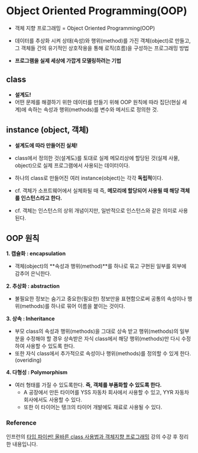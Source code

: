 # Object Oriented Programming(OOP) 
- 객체 지향 프로그래밍 = Object Oriented Programming(OOP) 
- 데이터를 추상화 시켜 상태(속성)와 행위(method)를 가진 객체(object)로 만들고, 그 객체들 간의 유기적인 상호작용을 통해 로직(흐름)을 구성하는 프로그래밍 방법

- **프로그램을 실제 세상에 가깝게 모델링하려는 기법**

## class
- **설계도!**
- 어떤 문제를 해결하기 위한 데이터를 만들기 위해  OOP 원칙에 따라 집단(현실 세계)에 속하는 속성과 행위(methods)를 변수와 메서드로 정의한 것. 

## instance (object, 객체)
- **설계도에 따라 만들어진 실체!**
- class에서 정의한 것(설계도)를 토대로 실제 메모리상에 할당된 것(실제 사물, object)으로 실제 프로그램에서 사용되는 데이터이다. 
- 하나의 class로 만들어진 여러 instance(object)는 각각 **독립적**이다.

- cf. 객체가 소프트웨어에서 실체화될 때 즉, **메모리에 할당되어 사용될 때 해당 객체를 인스턴스라고 한다.**
- cf. 객체는 인스턴스의 상위 개념이지만, 일반적으로 인스턴스와 같은 의미로 사용된다. 

## OOP 원칙
**1. 캡슐화 : encapsulation**
- 객체(object)의 **속성과 행위(method)**를 하나로 묶고 구현된 일부를 외부에 감추어 은닉한다.

**2. 추상화 : abstraction**
- 불필요한 정보는 숨기고 중요한(필요한) 정보만을 표현함으로써 공통의 속성이나 행위(methods)를 하나로 묶어 이름을 붙이는 것이다.

**3. 상속 : Inheritance**
- 부모 class의 속성과 행위(methods)을 그대로 상속 받고 행위(methods)의 일부분을 수정해야 할 경우 상속받은 자식 class에서 해당 행위(methods)만 다시 수정하여 사용할 수 있도록 한다.
- 또한 자식 class에서 추가적으로 속성이나 행위(methods)를 정의할 수 있게 한다.(overiding) 

**4. 다형성 : Polymorphism**
- 여러 형태를 가질 수 있도록한다.  **즉, 객체를 부품화할 수 있도록 한다.**
	- A 공장에서 만든 타이어를 YSS 자동차 회사에서 사용할 수 있고,  YYR 자동차 회사에서도 사용할 수 있다. 
    - 또한 이 타이어는 탱크의 타이어 개발에도 재료로 사용될 수 있다. 




### Reference
인프런의 [타입 파이썬! 올바른 class 사용법과 객체지향 프로그래밍](https://www.inflearn.com/course/%ED%83%80%EC%9E%85-%ED%8C%8C%EC%9D%B4%EC%8D%AC/dashboard) 강의 수강 후 정리한 내용입니다.